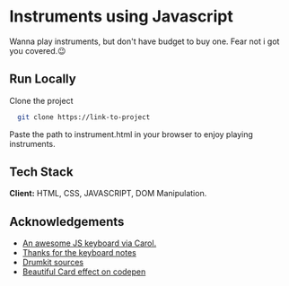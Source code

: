 
# Instruments using Javascript

Wanna play instruments, but don't have budget to buy one. Fear not i got you covered.😉

## Run Locally

Clone the project

```bash
  git clone https://link-to-project
```

Paste the path to instrument.html in your browser to enjoy playing instruments.

## Tech Stack

**Client:** HTML, CSS, JAVASCRIPT, DOM Manipulation.




## Acknowledgements

 - [An awesome JS keyboard via Carol.](https://carolinegabriel.com/demo/js-keyboard/)
 - [Thanks for the keyboard notes](https://www.youtube.com/watch?v=pauI4-G7T5U)
 - [Drumkit sources](https://www.geeksforgeeks.org/design-a-drum-kit-web-app-using-javascript/)
 - [Beautiful Card effect on codepen](https://codepen.io/RamiAlmofleh/pen/zYjRGQx)

